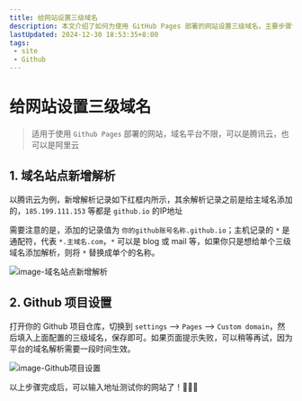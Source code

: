 ```yaml
---
title: 给网站设置三级域名
description: 本文介绍了如何为使用 GitHub Pages 部署的网站设置三级域名。主要步骤包括在域名平台（如腾讯云）新增解析记录，并在 GitHub 项目设置中配置自定义域名
lastUpdated: 2024-12-30 18:53:35+8:00
tags: 
 - site
 - Github
---
```


# 给网站设置三级域名

> 适用于使用 `Github Pages` 部署的网站，域名平台不限，可以是腾讯云，也可以是阿里云

## 1. 域名站点新增解析

以腾讯云为例，新增解析记录如下红框内所示，其余解析记录之前是给主域名添加的，`185.199.111.153` 等都是 `github.io` 的IP地址

需要注意的是，添加的记录值为 `你的github账号名称.github.io`；主机记录的 `*` 是通配符，代表 `*.主域名.com`，`*` 可以是 blog 或 mail 等，如果你只是想给单个三级域名添加解析，则将 `*` 替换成单个的名称。

![image-域名站点新增解析](https://www.helloimg.com/i/2024/12/20/6765283ca502f.png)

## 2. Github 项目设置

打开你的 Github 项目仓库，切换到 `settings` --> `Pages` --> `Custom domain`，然后填入上面配置的三级域名，保存即可。如果页面提示失败，可以稍等再试，因为平台的域名解析需要一段时间生效。

![image-Github项目设置](https://www.helloimg.com/i/2024/12/20/67652880dd92a.png)



以上步骤完成后，可以输入地址测试你的网站了！:tada::tada::tada:

